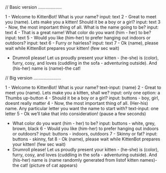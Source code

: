 // Basic version ...................

1 - Welcome to KittenBot! What is your name?
input: text
2 - Great to meet you (name). Lets make you a kitten! Should it be a boy or a girl?
input: text
3 - Now, the most important thing of all. What is the name going to be?
input: text
4 - That is a great name! What color do you want (him - her)  to be?
input: text
5 - Would you like (him-her) to prefer hanging out indoors or outdoors?
input: text
6 - Furry or hairless?
input: text
7 - Ok (name), please wait while KittenBot prepares your kitten!
(few sec wait)
- Drumroll please! Let us proudly present your kitten - (he-she) is (color), furry, cosy, and loves (cuddling in the sofa - adventuring outside). And (his-her) name is (name)-the cat!


// Big version ......................

1 - Welcome to KittenBot! What is your name?
text-input: (name) 
2 - Great to meet you (name). Lets make you a kitten, shall we?
input: only one option: a Thumbs up-button
4 - Should it be a boy or a girl?
input: buttons - boy, girl, doesnt really matter
4 - Now, the most important thing of all. (Her-his) name. Any particular letter you want the name to start with?
text-input: one letter
5 - Ok we’ll take that into consideration!
(pause a few seconds)
- What color do you want (him - her)  to be?
input: buttons - white, grey, brown, black
6 - Would you like (him-her) to prefer hanging out indoors or outdoors?
input: buttons - indoors, outdoors
7 - Skinny or fat?
input: buttons - skinny, fat
8 - Ok (name), please wait while KittenBot prepares your kitten! 
(few sec wait)
- Drumroll please! Let us proudly present your kitten - (he-she) is (color), furry, cosy, and loves (cuddling in the sofa - adventuring outside). And (his-her) name is (name randomly generated from listof kitten names)-the cat!
(picture of cat appears)

